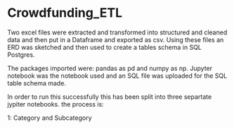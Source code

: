 # Crowdfunding_ETL
Two excel files were extracted and transformed into structured and cleaned data and then put in a Dataframe and exported as csv. Using these files an ERD was sketched and then used to create a tables schema in SQL Postgres.

The packages imported were: pandas as pd and numpy as np. Jupyter notebook was the notebook used and an SQL file was uploaded for the SQL table schema made. 


In order to run this successfully this has been split into three separtate jypiter notebooks. the process is:

1: Category and Subcategory